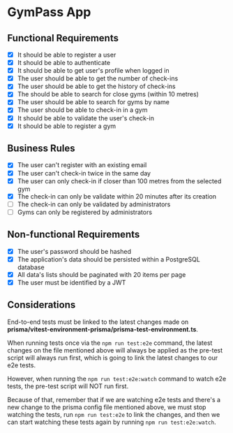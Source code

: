 # GymPass App

## Functional Requirements

- [x] It should be able to register a user
- [x] It should be able to authenticate
- [x] It should be able to get user's profile when logged in
- [x] The user should be able to get the number of check-ins
- [x] The user should be able to get the history of check-ins
- [x] The should be able to search for close gyms (within 10 metres)
- [x] The user should be able to search for gyms by name
- [x] The user should be able to check-in in a gym
- [x] It should be able to validate the user's check-in
- [x] It should be able to register a gym

## Business Rules

- [x] The user can't register with an existing email
- [x] The user can't check-in twice in the same day
- [x] The user can only check-in if closer than 100 metres from the selected gym
- [x] The check-in can only be validate within 20 minutes after its creation
- [ ] The check-in can only be validated by administrators
- [ ] Gyms can only be registered by administrators

## Non-functional Requirements

- [x] The user's password should be hashed
- [x] The application's data should be persisted within a PostgreSQL database
- [x] All data's lists should be paginated with 20 items per page
- [x] The user must be identified by a JWT

## Considerations

End-to-end tests must be linked to the latest changes made on **prisma/vitest-environment-prisma/prisma-test-environment.ts**.

When running tests once via the `npm run test:e2e` command, the latest changes on the file mentioned above will always be applied as the pre-test script will always run first, which is going to link the latest changes to our e2e tests.

However, when running the `npm run test:e2e:watch` command to watch e2e tests, the pre-test script will NOT run first.

Because of that, remember that if we are watching e2e tests and there's a new change to the prisma config file mentioned above, we must stop watching the tests, run `npm run test:e2e` to link the changes, and then we can start watching these tests again by running `npm run test:e2e:watch`.
